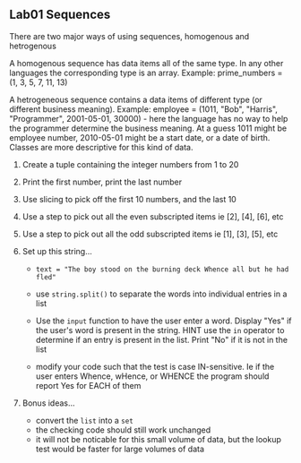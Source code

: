 ## Lab01 Sequences

There are two major ways of using sequences, homogenous and hetrogenous

A homogenous sequence has data items all of the same type.  In any other languages the corresponding type is an array.  Example:
prime_numbers = (1, 3, 5, 7, 11, 13)

A hetrogeneous sequence contains a data items of different type (or different business meaning).  Example:
employee = (1011, "Bob", "Harris", "Programmer", 2001-05-01, 30000) - here the language has no way to help the programmer determine the business meaning.  At a guess 1011 might be employee number, 2010-05-01 might be a start date, or a date of birth.  Classes are more descriptive for this kind of data.


1. Create a tuple containing the integer numbers from 1 to 20

1. Print the first number, print the last number

1. Use slicing to pick off the first 10 numbers, and the last 10

1. Use a step to pick out all the even subscripted items ie [2], [4], [6], etc

1. Use a step to pick out all the odd subscripted items ie [1], [3], [5], etc

1. Set up this string...
    - `text = "The boy stood on the burning deck Whence all but he had fled"`
    - use `string.split()` to separate the words into individual entries in a list

    - Use the `input` function to have the user enter a word.  Display "Yes" if the user's word is present in the string.  HINT use the `in` operator to determine if an entry is present in the list.  Print "No" if it is not in the list

    - modify your code such that the test is case IN-sensitive.  Ie if the user enters Whence, wHence, or WHENCE the program should report Yes for EACH of them


1. Bonus ideas...
    - convert the `list` into a `set`
    - the checking code should still work unchanged
    - it will not be noticable for this small volume of data, but the lookup test would be faster for large volumes of data
    